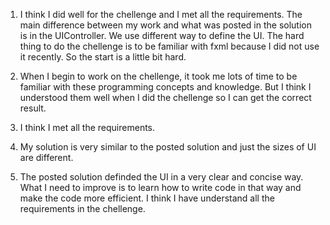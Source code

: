 1. I think I did well for the chellenge and I met all the requirements. The main difference between my work and what was posted in the
solution is in the UIController. We use different way to define the UI. The hard thing to do the chellenge is to be familiar with fxml 
because I did not use it recently. So the start is a little bit hard.

2. When I begin to work on the chellenge, it took me lots of time to be familiar with these programming concepts and knowledge. But I think I understood them well when I did the chellenge so I can get the correct result.

3. I think I met all the requirements.

4. My solution is very similar to the posted solution and just the sizes of UI are different.

5. The posted solution definded the UI in a very clear and concise way. What I need to improve is to learn how to write code in that 
way and make the code more efficient. I think I have understand all the requirements in the chellenge.
